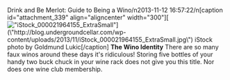 Drink and Be Merlot: Guide to Being a Wino/n2013-11-12 16:57:22/n[caption id=\"attachment_339\" align=\"aligncenter\" width=\"300\"][![\"iStock_000021964155_ExtraSmall\"](\"http://blog.undergroundcellar.com/wp-content/uploads/2013/11/iStock_000021964155_ExtraSmall-300x199.jpg\")](\"http://blog.undergroundcellar.com/wp-content/uploads/2013/11/iStock_000021964155_ExtraSmall.jpg\") iStock photo by Goldmund Lukic[/caption] **The Wino Identity** There are so many faux winos around these days it\'s ridiculous! Storing five bottles of your handy two buck chuck in your wine rack does not give you this title. Nor does one wine club membership. 